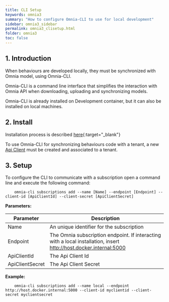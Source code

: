 ```yaml
---
title: CLI Setup
keywords: omnia3
summary: "How to configure Omnia-CLI to use for local development"
sidebar: omnia3_sidebar
permalink: omnia3_clisetup.html
folder: omnia3
toc: false
---
```


## 1. Introduction

When behaviours are developed locally, they must be synchronized with Omnia model, using Omnia-CLI.

Omnia-CLI is a command line interface that simplifies the interaction with Omnia API when downloading, uploading and synchronizing models.

Omnia-CLI is already installed on Development container, but it can also be installed on local machines.

## 2. Install

Installation process is described [here](https://github.com/OMNIALowCode/omnia-cli#installation){:target="\_blank"}

To use Omnia-CLI for synchronizing behaviours code with a tenant, a new [Api Client](omnia3_management_introduction.html#4-api-clients) must be created and associated to a tenant.

## 3. Setup

To configure the CLI to communicate with a subscription open a command line and execute the following command:

```
    omnia-cli subscriptions add --name [Name] --endpoint [Endpoint] --client-id [ApiClientId] --client-secret [ApiClientSecret]
```


**Parameters:**

| Parameter | Description |
|-------|--------|
| Name | An unique identifier for the subscription |
| Endpoint | The Omnia subscription endpoint. If interacting with a local installation, insert http://host.docker.internal:5000 |
| ApiClientId | The Api Client Id |
| ApiClientSecret | The Api Client Secret |

**Example:**

```
    omnia-cli subscriptions add --name local --endpoint http://host.docker.internal:5000 --client-id myclientid --client-secret myclientsecret
```
